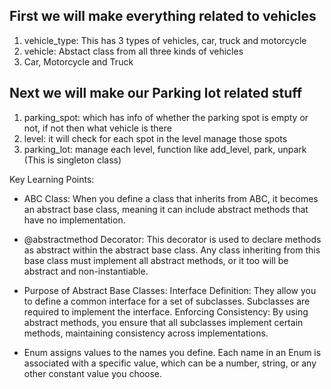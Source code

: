 ## First we will make everything related to vehicles
1. vehicle_type: This has 3 types of vehicles, car, truck and motorcycle
2. vehicle: Abstact class from all three kinds of vehicles
3. Car, Motorcycle and Truck

## Next we will make our Parking lot related stuff
1. parking_spot: which has info of whether the parking spot is empty or not, if not then what vehicle is there
2. level: it will check for each spot in the level manage those spots
3. parking_lot: manage each level, function like add_level, park, unpark (This is singleton class)


Key Learning Points:
- ABC Class: When you define a class that inherits from ABC, it becomes an abstract base class, meaning it can include abstract methods that have no implementation.
- @abstractmethod Decorator: This decorator is used to declare methods as abstract within the abstract base class. Any class inheriting from this base class must implement all abstract methods, or it too will be abstract and non-instantiable.
- Purpose of Abstract Base Classes:
    Interface Definition: They allow you to define a common interface for a set of subclasses. Subclasses are required to implement the interface.
    Enforcing Consistency: By using abstract methods, you ensure that all subclasses implement certain methods, maintaining consistency across implementations.

- Enum assigns values to the names you define. Each name in an Enum is associated with a specific value, which can be a number, string, or any other constant value you choose.



